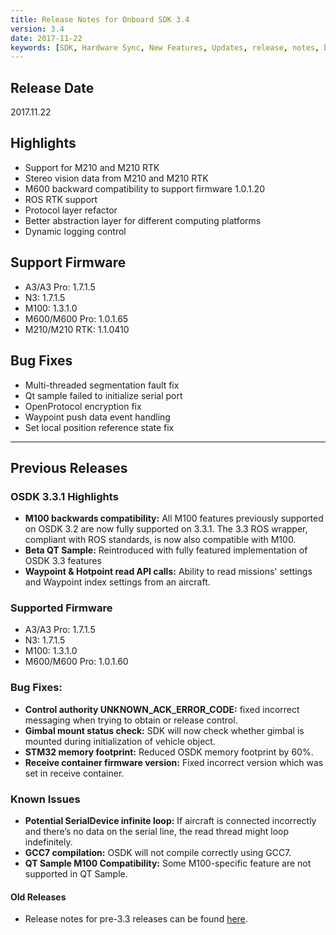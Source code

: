 ```yaml
---
title: Release Notes for Onboard SDK 3.4
version: 3.4
date: 2017-11-22
keywords: [SDK, Hardware Sync, New Features, Updates, release, notes, bugs, M100, M600, M210, Qt]
---
```


## Release Date

2017.11.22

## Highlights

- Support for M210 and M210 RTK
- Stereo vision data from M210 and M210 RTK
- M600 backward compatibility to support firmware 1.0.1.20
- ROS RTK support
- Protocol layer refactor
- Better abstraction layer for different computing platforms
- Dynamic logging control


## Support Firmware

- A3/A3 Pro: 1.7.1.5
- N3: 1.7.1.5
- M100: 1.3.1.0
- M600/M600 Pro: 1.0.1.65
- M210/M210 RTK: 1.1.0410

## Bug Fixes

- Multi-threaded segmentation fault fix
- Qt sample failed to initialize serial port
- OpenProtocol encryption fix
- Waypoint push data event handling
- Set local position reference state fix

<hr>

## Previous Releases

### OSDK 3.3.1 Highlights

- **M100 backwards compatibility:** All M100 features previously supported on OSDK 3.2 are now fully supported on 3.3.1. The 3.3 ROS wrapper, compliant with ROS standards, is now also compatible with M100.
- **Beta QT Sample:** Reintroduced with fully featured implementation of OSDK 3.3 features
- **Waypoint & Hotpoint read API calls:** Ability to read missions' settings and Waypoint index settings from an aircraft.

### Supported Firmware

- A3/A3 Pro: 1.7.1.5
- N3: 1.7.1.5
- M100: 1.3.1.0
- M600/M600 Pro: 1.0.1.60

### Bug Fixes:

- **Control authority UNKNOWN_ACK_ERROR_CODE:** fixed incorrect messaging when trying to obtain or release control.
- **Gimbal mount status check:** SDK will now check whether gimbal is mounted during initialization of vehicle object.
- **STM32 memory footprint:** Reduced OSDK memory footprint by 60%.
- **Receive container firmware version:** Fixed incorrect version which was set in receive container.

### Known Issues

- **Potential SerialDevice infinite loop:** If aircraft is connected incorrectly and there’s no data on the serial line, the read thread might loop indefinitely.
- **GCC7 compilation:** OSDK will not compile correctly using GCC7.
- **QT Sample M100 Compatibility:** Some M100-specific feature are not supported in QT Sample.

#### Old Releases

- Release notes for pre-3.3 releases can be found [here](../M100-Docs/old-release-notes.html).